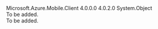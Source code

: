 <Type Name="PlatformInformationExtensions" FullName="Microsoft.WindowsAzure.MobileServices.PlatformInformationExtensions">
  <TypeSignature Language="C#" Value="public static class PlatformInformationExtensions" />
  <TypeSignature Language="ILAsm" Value=".class public auto ansi abstract sealed beforefieldinit PlatformInformationExtensions extends System.Object" />
  <TypeSignature Language="DocId" Value="T:Microsoft.WindowsAzure.MobileServices.PlatformInformationExtensions" />
  <TypeSignature Language="VB.NET" Value="Public Module PlatformInformationExtensions" />
  <TypeSignature Language="F#" Value="type PlatformInformationExtensions = class" />
  <AssemblyInfo>
    <AssemblyName>Microsoft.Azure.Mobile.Client</AssemblyName>
    <AssemblyVersion>4.0.0.0</AssemblyVersion>
    <AssemblyVersion>4.0.2.0</AssemblyVersion>
  </AssemblyInfo>
  <Base>
    <BaseTypeName>System.Object</BaseTypeName>
  </Base>
  <Interfaces />
  <Docs>
    <summary>To be added.</summary>
    <remarks>To be added.</remarks>
  </Docs>
  <Members />
</Type>